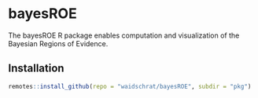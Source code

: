 # bayesROE

The bayesROE R package enables computation and visualization of the Bayesian
Regions of Evidence.

## Installation

```r
remotes::install_github(repo = "waidschrat/bayesROE", subdir = "pkg")
```
